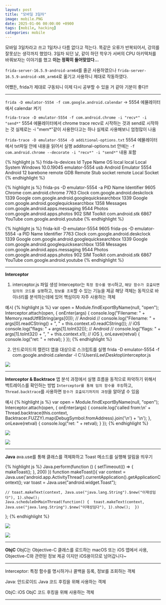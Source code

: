 ```yaml
---
layout: post
title: "모바일 3일차"
image: mobile.PNG
date: 2025-01-06 00:00:00 +0900
tags: [mobile, hacking]
categories: mobile
---
```


모바일 3일차라고 쓰고 1일차나 다름 없다고 적는다.
똑같은 오류가 반복되어서, 강의를 잘못샀는 생각까지 했었다.
3일차 되던 날, 같이 하던 학우가 서버의 CPU 아키텍처를 바꿔보자는 이야기를 했고
**이는 정확히 들어맞았다...** 

`frida-server-16.5.9-android-arm64`를 줄곧 사용하였으나
`frida-server-16.5.9-android-x86_arm64`로 옮기고 사용하니 제대로 작동하였다.

어쨌든, frida가 제대로 구동되니 이제 다시 공부할 수 있을 거 같아 기분이 좋다!!

***

`frida -D emulator-5554 -f com.google.android.calendar`
-> 5554 에뮬레이터에서 calendar 켜기

`frida-trace -D emulator-5554 -f com.android.chrome -i "recv*" -i "send*"`
5554 에뮬레이터에서 chrome trace recv로 시작하는 것과 send로 시작하는 것
실제로는 -i "mem*"같이 사용한다고는 하나 실제로 사용해보니 엄청많이 나옴

`frida-trace -D emulator-5554 -O additional-options.txt`
5554 에뮬레이터에서 txt파일 안에 내용을 읽어서 실행
additonal-options.txt 안에는
`-f com.android.chrome --decorate -i "recv*" -i "send*"` 내용 포함

{% highlight js %}
frida-ls-devices
Id             Type    Name                   OS
local          local   Local System           Windows 10.0.19045
emulator-5554  usb     Android Emulator 5554  Android 12
barebone       remote  GDB Remote Stub
socket         remote  Local Socket
{% endhighlight %}

{% highlight js %}
frida-ps -D emulator-5554 -a
PID  Name         Identifier
9605  Chrome       com.android.chrome
7763  Clock        com.google.android.deskclock
1339  Google       com.google.android.googlequicksearchbox
1339  Google       com.google.android.googlequicksearchbox
1358  Messages     com.google.android.apps.messaging
9544  Photos       com.google.android.apps.photos
902  SIM Toolkit  com.android.stk
6867  YouTube      com.google.android.youtube
{% endhighlight %}

{% highlight js %}
frida-kill -D emulator-5554 9605
frida-ps -D emulator-5554 -a
PID  Name         Identifier
7763  Clock        com.google.android.deskclock
1339  Google       com.google.android.googlequicksearchbox
1339  Google       com.google.android.googlequicksearchbox
1358  Messages     com.google.android.apps.messaging
9544  Photos       com.google.android.apps.photos
902  SIM Toolkit  com.android.stk
6867  YouTube      com.google.android.youtube
{% endhighlight %}
***

**Interceptor**

1. interceptor.js 파일 생성
Interceptor는 `특정 함수를 명시`하고, `해당 함수가 호출되면 임의의 코드를 실행`하고, `정보를 조회`할 수 있는 기능을 제공
해당 객체는 동적으로 바이너리를 분석하는데에 있어 핵심이자 자주 사용하는 객체

예시
{% highlight js %}
var open = Module.findExportByName(null, "open");
Interceptor.attach(open, {
	onEnter(args) {
		console.log("Filename: " + Memory.readUtf8String(args[0]));	// Android
		// console.log("Filename: " + args[0].readCString() + ", " + this.context.x0.readCString());	// iOS
		console.log("flags: " + args[1].toInt32());	// Android
		// console.log("flags: " + args[1].toInt32() + ", " + this.context.x1);	// iOS
	},
	onLeave(retval) {
		console.log("ret: " + retval);
	}
});
{% endhighlight %}

2. 안드로이드의 캘린더 앱을 대상으로 스크립트를 실행
frida -D emulator-5554 -f com.google.android.calendar -l C:\Users\Lee\Desktop\interceptor.js

![]({{site.baseurl}}/images/mobile/3day/interceptor.png)

***

**Interceptor & Backtrace**
앱 분석 과정에서 실행 흐름을 동적으로 파악하기 위해서 백트레이스를 확인하는 방법
`Interceptor를 통해 임의 함수를 후킹`하고, `Thread.backtrace`를 사용하면 `함수가 호출되기까지의 과정`을 알아낼 수 있음

예시
{% highlight js %}
var open = Module.findExportByName(null, "open");
Interceptor.attach(open, {
	onEnter(args) {
		console.log('called from:\n' + 
			Thread.backtrace(this.context, Backtracer.FUZZY).map(DebugSymbol.fromAddress).join('\n') + '\n');
	},
	onLeave(retval) {
		console.log("ret: " + retval);
	}
});
{% endhighlight %}

![]({{site.baseurl}}/images/mobile/3day/backtrace1.png)

![]({{site.baseurl}}/images/mobile/3day/backtrace2.png)

***

**Java**
ava.use를 통해 클래스를 객체화하고 Toast 메소드를 실행해 알림을 띄우기

{% highlight js %}
Java.perform(function () {
    setTimeout(() => {
        makeToast();
    }, 200)
})
function makeToast(){
    var context = Java.use('android.app.ActivityThread').currentApplication().getApplicationContext();
    var toast = Java.use("android.widget.Toast");
    
    // toast.makeText(context, Java.use("java.lang.String").$new("이재성임다"), 1).show();
    Java.scheduleOnMainThread(function() {  toast.makeText(context, Java.use("java.lang.String").$new("이재성임다"), 1).show();  })
};
{% endhighlight %}

![]({{site.baseurl}}/images/mobile/3day/java1.png)

![]({{site.baseurl}}/images/mobile/3day/java2.png)

***

**ObjC**
ObjC는 Objective-C 클래스를 로드하는 macOS 또는 iOS 앱에서 사용, Objective-C와 관련된 정보 제공
이지만 iOS용이므로 넘어갑니다~

***

Interceptor: 특정 함수를 명시하거나 콜백을 등록, 정보를 조회하는 객체

Java: 안드로이드 Java 코드 후킹을 위해 사용하는 객체

ObjC: iOS ObjC 코드 후킹을 위해 사용하는 객체

***